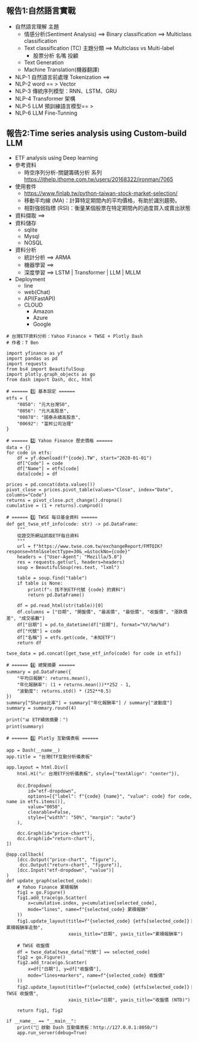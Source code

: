 ## 報告1:自然語言實戰
- 自然語言理解 主題
  - 情感分析(Sentiment Analysis) ==> Binary classification ==> Multiclass classification 
  - Text classification (TC) 主題分類 ==> Multiclass vs Multi-label
    - 股票分析  名嘴  投顧 
  - Text Generation
  - Machine Translation(機器翻譯)
- NLP-1 自然語言前處理 Tokenization ==>
- NLP-2 word == > Vector
- NLP-3 傳統序列模型：RNN、LSTM、GRU
- NLP-4 Transformer 架構
- NLP-5 LLM 預訓練語言模型== >
- NLP-6 LLM Fine-Tunning



## 報告2:Time series analysis using Custom-build LLM
- ETF analysis using Deep learning
- 參考資料
  - 時空序列分析-關鍵籌碼分析 系列 https://ithelp.ithome.com.tw/users/20168322/ironman/7065 
- 使用套件
  - https://www.finlab.tw/python-taiwan-stock-market-selection/
  - 移動平均線 (MA)：計算特定期間內的平均價格，有助於識別趨勢。
  - 相對強弱指標 (RSI)：衡量某個股票在特定期間內的過度買入或賣出狀態 
- 資料擷取 ==>
- 資料儲存
  - sqlite
  - Mysql
  - NOSQL
- 資料分析
  - 統計分析 ==> ARMA
  - 機器學習 ==>
  - 深度學習 ==> LSTM | Transformer | LLM | MLLM
- Deployment
  - line
  - web(Chat)
  - API(FastAPI)
  - CLOUD
    - Amazon
    - Azure
    - Google  
```
# 台灣ETF資料分析：Yahoo Finance + TWSE + Plotly Dash
# 作者：T Ben

import yfinance as yf
import pandas as pd
import requests
from bs4 import BeautifulSoup
import plotly.graph_objects as go
from dash import Dash, dcc, html

# ====== 1️⃣ 基本設定 ======
etfs = {
    "0050": "元大台灣50",
    "0056": "元大高股息",
    "00878": "國泰永續高股息",
    "00692": "富邦公司治理"
}

# ====== 2️⃣ Yahoo Finance 歷史價格 ======
data = {}
for code in etfs:
    df = yf.download(f"{code}.TW", start="2020-01-01")
    df["Code"] = code
    df["Name"] = etfs[code]
    data[code] = df

prices = pd.concat(data.values())
pivot_close = prices.pivot_table(values="Close", index="Date", columns="Code")
returns = pivot_close.pct_change().dropna()
cumulative = (1 + returns).cumprod()

# ====== 3️⃣ TWSE 每日基金資料 ======
def get_twse_etf_info(code: str) -> pd.DataFrame:
    """
    從證交所網站抓取ETF每日資料
    """
    url = f"https://www.twse.com.tw/exchangeReport/FMTQIK?response=html&selectType=30&_=&stockNo={code}"
    headers = {"User-Agent": "Mozilla/5.0"}
    res = requests.get(url, headers=headers)
    soup = BeautifulSoup(res.text, "lxml")

    table = soup.find("table")
    if table is None:
        print(f"⚠️ 找不到ETF代號 {code} 的資料")
        return pd.DataFrame()

    df = pd.read_html(str(table))[0]
    df.columns = ["日期", "開盤價", "最高價", "最低價", "收盤價", "漲跌價差", "成交張數"]
    df["日期"] = pd.to_datetime(df["日期"], format="%Y/%m/%d")
    df["代號"] = code
    df["名稱"] = etfs.get(code, "未知ETF")
    return df

twse_data = pd.concat([get_twse_etf_info(code) for code in etfs])

# ====== 4️⃣ 總覽摘要 ======
summary = pd.DataFrame({
    "平均日報酬": returns.mean(),
    "年化報酬率": (1 + returns.mean())**252 - 1,
    "波動度": returns.std() * (252**0.5)
})
summary["Sharpe比率"] = summary["年化報酬率"] / summary["波動度"]
summary = summary.round(4)

print("📊 ETF績效摘要：")
print(summary)

# ====== 5️⃣ Plotly 互動儀表板 ======

app = Dash(__name__)
app.title = "台灣ETF互動分析儀表板"

app.layout = html.Div([
    html.H1("📈 台灣ETF分析儀表板", style={"textAlign": "center"}),
    
    dcc.Dropdown(
        id="etf-dropdown",
        options=[{"label": f"{code} {name}", "value": code} for code, name in etfs.items()],
        value="0050",
        clearable=False,
        style={"width": "50%", "margin": "auto"}
    ),
    
    dcc.Graph(id="price-chart"),
    dcc.Graph(id="return-chart"),
])

@app.callback(
    [dcc.Output("price-chart", "figure"),
     dcc.Output("return-chart", "figure")],
    [dcc.Input("etf-dropdown", "value")]
)
def update_graph(selected_code):
    # Yahoo Finance 累積報酬
    fig1 = go.Figure()
    fig1.add_trace(go.Scatter(
        x=cumulative.index, y=cumulative[selected_code],
        mode="lines", name=f"{selected_code} 累積報酬"
    ))
    fig1.update_layout(title=f"{selected_code} {etfs[selected_code]}｜累積報酬率走勢",
                       xaxis_title="日期", yaxis_title="累積報酬率")

    # TWSE 收盤價
    df = twse_data[twse_data["代號"] == selected_code]
    fig2 = go.Figure()
    fig2.add_trace(go.Scatter(
        x=df["日期"], y=df["收盤價"],
        mode="lines+markers", name=f"{selected_code} 收盤價"
    ))
    fig2.update_layout(title=f"{selected_code} {etfs[selected_code]}｜TWSE 收盤價",
                       xaxis_title="日期", yaxis_title="收盤價 (NTD)")

    return fig1, fig2

if __name__ == "__main__":
    print("🚀 啟動 Dash 互動儀表板：http://127.0.0.1:8050/")
    app.run_server(debug=True)

```
